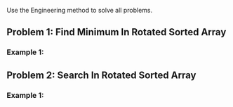 Use the Engineering method to solve all problems.

## Problem 1: Find Minimum In Rotated Sorted Array

### Example 1:


## Problem 2: Search In Rotated Sorted Array

### Example 1:



